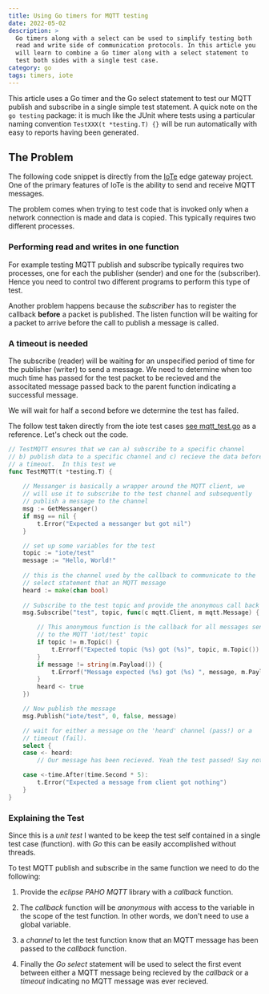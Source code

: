 ```yaml
---
title: Using Go timers for MQTT testing
date: 2022-05-02
description: >
  Go timers along with a select can be used to simplify testing both
  read and write side of communication protocols. In this article you
  will learn to combine a Go timer along with a select statement to
  test both sides with a single test case.
category: go
tags: timers, iote
---
```


This article uses a Go timer and the Go select statement to test our
MQTT publish and subscribe in a single simple test statement. A quick
note on the ```go testing``` package: it is much like the JUnit where
tests using a particular naming convention ```TestXXX(t *testing.T)
{}``` will be run automatically with easy to reports having been
generated. 

## The Problem

The following code snippet is directly from the
[IoTe](http://rustyeddy.com/iote) edge gateway project. One of the
primary features of IoTe is the ability to send and receive MQTT
messages. 

The problem comes when trying to test code that is invoked only when a
network connection is made and data is copied. This typically requires
two different processes. 

### Performing read and writes in one function

For example testing MQTT publish and subscribe typically requires two
processes, one for each the publisher (sender) and one for the
(subscriber). Hence you need to control two different programs to
perform this type of test.

Another problem happens because the _subscriber_ has to register the
callback **before** a packet is published. The listen function will be
waiting for a packet to arrive before the call to publish a message is
called. 

### A timeout is needed

The subscribe (reader) will be waiting for an unspecified period of
time for the publisher (writer) to send a message. We need to
determine when too much time has passed for the test packet to be
recieved and the associtated message passed back to the parent
function indicating a successful message.

We will wait for half a second before we determine the test has
failed. 

The follow test taken directly from the iote test cases [see
mqtt_test.go](https://github.com/rustyeddy/iote/blob/main/mqtt_test.go)
as a reference. Let's check out the code.


```go
// TestMQTT ensures that we can a) subscribe to a specific channel
// b) publish data to a specific channel and c) recieve the data before
// a timeout.  In this test we 
func TestMQTT(t *testing.T) {
    
    // Messanger is basically a wrapper around the MQTT client, we
	// will use it to subscribe to the test channel and subsequently
    // publish a message to the channel
	msg := GetMessanger()
	if msg == nil {
		t.Error("Expected a messanger but got nil")
	}

    // set up some variables for the test
	topic := "iote/test"
	message := "Hello, World!"
    
    // this is the channel used by the callback to communicate to the 
    // select statement that an MQTT message
	heard := make(chan bool)
    
    // Subscribe to the test topic and provide the anonymous call back
	msg.Subscribe("test", topic, func(c mqtt.Client, m mqtt.Message) {

		// This anonymous function is the callback for all messages sent
		// to the MQTT 'iot/test' topic
		if topic != m.Topic() {
			t.Errorf("Expected topic (%s) got (%s)", topic, m.Topic())
		}
		if message != string(m.Payload()) {
			t.Errorf("Message expected (%s) got (%s) ", message, m.Payload())
		}
		heard <- true		
	})

    // Now publish the message
	msg.Publish("iote/test", 0, false, message)

    // wait for either a message on the 'heard' channel (pass!) or a
	// timeout (fail). 
	select {
	case <- heard:
		// Our message has been recieved. Yeah the test passed! Say nothing.

	case <-time.After(time.Second * 5):
		t.Error("Expected a message from client got nothing")
	}
}
```

### Explaining the Test

Since this is a _unit test_ I wanted to be keep the test self
contained in a single test case (function). with _Go_ this can be
easily accomplished without threads. 

To test MQTT publish and subscribe in the same function we need to do
the following:

1. Provide the _eclipse PAHO MQTT_ library with a _callback_ function.

2. The _callback_ function will be _anonymous_ with access to the
   variable in the scope of the test function. In other words, we
   don't need to use a global variable.

1. a _channel_ to let the test function know that an MQTT message has
   been passed to the _callback_ function.

4. Finally the _Go select_ statement will be used to select the first
   event between either a MQTT message being recieved by the
   _callback_ or a _timeout_ indicating no MQTT message was ever
   recieved. 

